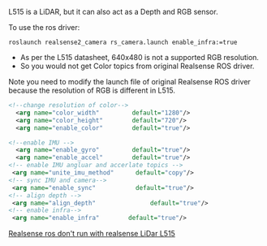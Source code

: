 
L515 is a LiDAR, but it can also act as a Depth and RGB sensor.

To use the ros driver:
```shell
roslaunch realsense2_camera rs_camera.launch enable_infra:=true
```

* As per the L515 datasheet, 640x480 is not a supported RGB resolution.
* So you would not get Color topics from original Realsense ROS driver.

Note you need to modify the launch file of original Realsense ROS driver because the resolution of RGB is different in L515.

```xml
<!--change resolution of color-->
  <arg name="color_width"         default="1280"/>
  <arg name="color_height"        default="720"/>
  <arg name="enable_color"        default="true"/>

<!--enable IMU -->
  <arg name="enable_gyro"         default="true"/>
  <arg name="enable_accel"        default="true"/>
<!-- enable IMU angluar and accerlate topics -->
 <arg name="unite_imu_method"      default="copy"/>
<!-- sync IMU and camera-->
 <arg name="enable_sync"           default="true"/>   
<!-- align depth -->
 <arg name="align_depth"               default="true"/>
<!-- enable infra-->
 <arg name="enable_infra"        default="true"/>
```




[Realsense ros don't run with realsense LiDar L515](https://github.com/IntelRealSense/realsense-ros/issues/1348)

